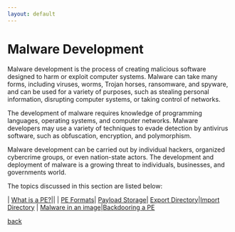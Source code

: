 ```yaml
---
layout: default
---
```


# Malware Development
Malware development is the process of creating malicious software designed to harm or exploit computer systems. Malware can take many forms, including viruses, worms, Trojan horses, ransomware, and spyware, and can be used for a variety of purposes, such as stealing personal information, disrupting computer systems, or taking control of networks.

The development of malware requires knowledge of programming languages, operating systems, and computer networks. Malware developers may use a variety of techniques to evade detection by antivirus software, such as obfuscation, encryption, and polymorphism.

Malware development can be carried out by individual hackers, organized cybercrime groups, or even nation-state actors. The development and deployment of malware is a growing threat to individuals, businesses, and governments world.

The topics discussed in this section are listed below:

| [What is a PE?](/docs/malware/pe.html)||
| [PE Formats](/docs/malware/pe-formats.html)| [Payload Storage](/docs/malware/payloadstorage.html)| [Export Directory](/docs/malware/exportdir.html)|[Import Directory](/docs/malware/importdir.html)
| [Malware in an image](/docs/malware/malware-imagecon.html)|[Backdooring a PE](/docs/malware/backdooringPE.html)

[back](/index.html)
